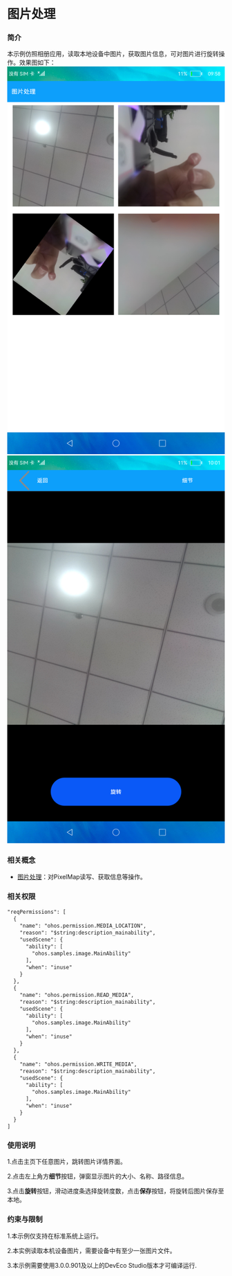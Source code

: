 # 图片处理

### 简介

本示例仿照相册应用，读取本地设备中图片，获取图片信息，可对图片进行旋转操作。效果图如下：
![](screenshots/devices/index.png)
![](screenshots/devices/image.png)

### 相关概念

- [图片处理](https://gitee.com/openharmony/docs/blob/master/zh-cn/application-dev/reference/apis/js-apis-image.md)：对PixelMap读写、获取信息等操作。

### 相关权限

    "reqPermissions": [
      {
        "name": "ohos.permission.MEDIA_LOCATION",
        "reason": "$string:description_mainability",
        "usedScene": {
          "ability": [
            "ohos.samples.image.MainAbility"
          ],
          "when": "inuse"
        }
      },
      {
        "name": "ohos.permission.READ_MEDIA",
        "reason": "$string:description_mainability",
        "usedScene": {
          "ability": [
            "ohos.samples.image.MainAbility"
          ],
          "when": "inuse"
        }
      },
      {
        "name": "ohos.permission.WRITE_MEDIA",
        "reason": "$string:description_mainability",
        "usedScene": {
          "ability": [
            "ohos.samples.image.MainAbility"
          ],
          "when": "inuse"
        }
      }
    ]

### 使用说明

1.点击主页下任意图片，跳转图片详情界面。

2.点击左上角方**细节**按钮，弹窗显示图片的大小、名称、路径信息。

3.点击**旋转**按钮，滑动进度条选择旋转度数，点击**保存**按钮，将旋转后图片保存至本地。

### 约束与限制

1.本示例仅支持在标准系统上运行。

2.本实例读取本机设备图片，需要设备中有至少一张图片文件。

3.本示例需要使用3.0.0.901及以上的DevEco Studio版本才可编译运行.


